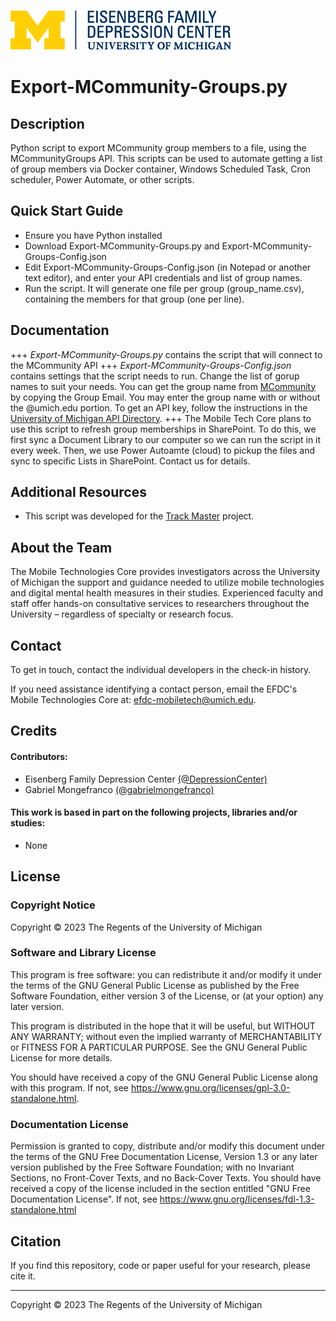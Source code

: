 ![Depression Center Logo](https://github.com/DepressionCenter/.github/blob/main/images/EFDCLogo_375w.png "depressioncenter.org")

# Export-MCommunity-Groups.py

## Description
Python script to export MCommunity group members to a file, using the MCommunityGroups API. This scripts can be used to automate getting a list of group members via Docker container, Windows Scheduled Task, Cron scheduler, Power Automate, or other scripts.



## Quick Start Guide
+ Ensure you have Python installed
+ Download Export-MCommunity-Groups.py and Export-MCommunity-Groups-Config.json
+ Edit Export-MCommunity-Groups-Config.json (in Notepad or another text editor), and enter your API credentials and list of group names.
+ Run the script. It will generate one file per group (group_name.csv), containing the members for that group (one per line).


## Documentation
+++ *Export-MCommunity-Groups.py* contains the script that will connect to the MCommunity API
+++ *Export-MCommunity-Groups-Config.json* contains settings that the script needs to run. Change the list of gorup names to suit your needs. You can get the group name from [MCommunity](https://mcommunity.umich.edu/my-groups) by copying the Group Email. You may enter the group name with or without the @umich.edu portion. To get an API key, follow the instructions in the [University of Michigan API Directory](https://dir.api.it.umich.edu/).
+++ The Mobile Tech Core plans to use this script to refresh group memberships in SharePoint. To do this, we first sync a Document Library to our computer so we can run the script in it every week. Then, we use Power Autoamte (cloud) to pickup the files and sync to specific Lists in SharePoint. Contact us for details.

## Additional Resources
+ This script was developed for the [Track Master](https://github.com/DepressionCenter/TrackMaster) project.



## About the Team
The Mobile Technologies Core provides investigators across the University of Michigan the support and guidance needed to utilize mobile technologies and digital mental health measures in their studies. Experienced faculty and staff offer hands-on consultative services to researchers throughout the University – regardless of specialty or research focus.



## Contact
To get in touch, contact the individual developers in the check-in history.

If you need assistance identifying a contact person, email the EFDC's Mobile Technologies Core at: efdc-mobiletech@umich.edu.



## Credits
#### Contributors:
+ Eisenberg Family Depression Center [(@DepressionCenter)](https://github.com/DepressionCenter/)
+ Gabriel Mongefranco [(@gabrielmongefranco)](https://github.com/gabrielmongefranco)



#### This work is based in part on the following projects, libraries and/or studies:
+ None



## License
### Copyright Notice
Copyright © 2023 The Regents of the University of Michigan


### Software and Library License
This program is free software: you can redistribute it and/or modify it under the terms of the GNU General Public License as published by the Free Software Foundation, either version 3 of the License, or (at your option) any later version.

This program is distributed in the hope that it will be useful, but WITHOUT ANY WARRANTY; without even the implied warranty of MERCHANTABILITY or FITNESS FOR A PARTICULAR PURPOSE. See the GNU General Public License for more details.

You should have received a copy of the GNU General Public License along with this program. If not, see <https://www.gnu.org/licenses/gpl-3.0-standalone.html>.


### Documentation License
Permission is granted to copy, distribute and/or modify this document 
under the terms of the GNU Free Documentation License, Version 1.3 
or any later version published by the Free Software Foundation; 
with no Invariant Sections, no Front-Cover Texts, and no Back-Cover Texts. 
You should have received a copy of the license included in the section entitled "GNU 
Free Documentation License". If not, see <https://www.gnu.org/licenses/fdl-1.3-standalone.html>



## Citation
If you find this repository, code or paper useful for your research, please cite it.

----

Copyright © 2023 The Regents of the University of Michigan
